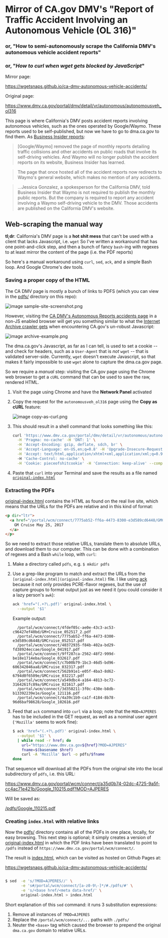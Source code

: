 #  Mirror of CA.gov DMV's "Report of Traffic Accident Involving an Autonomous Vehicle (OL 316)"

### or, "How to semi-autonomously scrape the California DMV's autonomous vehicle accident reports"

### or, "*How to curl when wget gets blocked by JavaScript*"


Mirror page:

https://wgetsnaps.github.io/ca-dmv-autonomous-vehicle-accidents/

Original page:

https://www.dmv.ca.gov/portal/dmv/detail/vr/autonomous/autonomousveh_ol316


This page is where California's DMV posts accident reports involving autonomous vehicles, such as the ones operated by Google/Waymo. These reports used to be self-published, but now we have to go to dma.ca.gov to find them. As [Business Insider reports](http://www.businessinsider.com/waymo-ends-publishing-self-driving-car-accident-reports-website-2017-1):

> [Google/Waymo] removed the page of monthly reports detailing traffic collisions and other accidents on public roads that involve its self-driving vehicles. And Waymo will no longer publish the accident reports on its website, Business Insider has learned. 

> The page that once hosted all of the accident reports now redirects to Waymo's general website, which makes no mention of any accidents.


> ...Jessica Gonzalez, a spokesperson for the California DMV, told Business Insider that Waymo is not required to publish the monthly public reports. But the company is required to report any accident involving a Waymo self-driving vehicle to the DMV. Those accidents are published on the California DMV's website. 






## Web-scraping the manual way

**tl;dr**: California's DMV page is a **hot shit mess** that can't be used with a client that lacks Javascript, i.e. `wget` So I've written a workaround that has one point-and-click step, and then a bunch of fancy `bash`-ing with regexes to at least mirror the content of the page (i.e. the PDF reports)


So here's a manual workaround using `curl`, `sed`, `ack`, and a simple Bash loop. And Google Chrome's dev tools. 


### Saving a proper copy of the HTML


The CA DMV page is mostly a bunch of links to PDFS (which you can view in the [pdfs/](pdfs/) directory on this repo):

![image sample-site-screenshot.png](sample-site-screenshot.png)


However, visiting the [CA DMV's Autonomous Reports accidents page](https://www.dmv.ca.gov/portal/dmv/detail/vr/autonomous/autonomousveh_ol316) in a non-JS enabled browser will get you something similar to what the [Internet Archive crawler gets](http://web.archive.org/web/20170425060918/https://www.dmv.ca.gov/portal/dmv/detail/vr/autonomous/autonomousveh_ol316) when encountering CA.gov's un-robust Javascript:

![image archive-example.png](archive-example.png)

The dma.ca.gov's Javascript, as far as I can tell, is used to set a cookie -- and check for headers, such as a `User-Agent` that is *not* `wget` -- that is validated server-side. Currently, `wget` doesn't execute Javascript, so that makes it fairly impossible to use `wget` alone to capture the dma.ca.gov page.

So we require a *manual* step: visiting the CA.gov page using the Chrome web browser to get a `cURL` command that can be used to save the raw, rendered HTML.


1. Visit the page using Chrome and have the **Network Panel** activated
2. Copy the request for the `autonomousveh_ol316` page using the **Copy as cURL** feature:
  
   ![image copy-as-curl.png](copy-as-curl.png)

3. This should result in a shell command that looks something like this:

    ```sh
    curl 'https://www.dmv.ca.gov/portal/dmv/detail/vr/autonomous/autonomousveh_ol316' \
      -H 'Pragma: no-cache' -H 'DNT: 1' \
      -H 'Accept-Encoding: gzip, deflate, sdch, br' \
      -H 'Accept-Language: en-US,en;q=0.8' -H 'Upgrade-Insecure-Requests: 1' \ -H 'User-Agent: Mozilla' \
      -H 'Accept: text/html,application/xhtml+xml,application/xml;q=0.9,image/webp,*/*;q=0.8' \ 
      -H 'Cache-Control: no-cache' \
      -H 'Cookie: pieceofshitcookie' -H 'Connection: keep-alive' --compressed
    ```
4. Paste that `curl` into your Terminal and save the results as a file named [`original-index.html`](original-index.html)


### Extracting the PDFs

[original-index.html](original-index.html) contains the HTML as found on the real live site, which means that the URLs for the PDFs are relative and in this kind of format:

```html
<p dir="ltr">
  <a href="/portal/wcm/connect/7775ab52-ff6a-4473-8300-e3d589cd6448/GMCruise_052517.pdf?MOD=AJPERES" >
    GM Cruise May 25, 2017
  </a>
</p>
```

So we need to extract those relative URLs, translate them to absolute URLs, and download them to our computer. This can be done with a combination of regexes and a Bash `while` loop, with `curl`:


1. Make a directory called `pdfs`, e.g. `$ mkdir pdfs`
2. Use a grep-like program to match and extract the URLs from the `[original-index.html](original-index.html)` file. I like using [ack](https://beyondgrep.com/) because it not only provides PCRE-flavor regexes, but the use of capture groups to format output just as we need it (you could consider it a lazy person's `awk`):

    ```sh
    ack 'href="(.+?\.pdf)' original-index.html \
      --output '$1'
    ```

    Example output:

    ```
      /portal/wcm/connect/4fdef05c-ae0e-43c3-ac53-c96427ef40bd/GM+Cruise_052517_2.pdf
      /portal/wcm/connect/7775ab52-ff6a-4473-8300-e3d589cd6448/GMCruise_052517.pdf
      /portal/wcm/connect/40372935-f84b-402a-bd29-fd38924eccae/Google_041917.pdf
      /portal/wcm/connect/9ff287ca-2562-48f2-999d-be18e1714eba/Google_032617.pdf
      /portal/wcm/connect/c7b00b79-1bc3-46d5-bd96-606342046aa8/GMCruise_032317.pdf
      /portal/wcm/connect/562b91e1-e05f-4ba3-8d62-6794d0f6509e/GMCruise_032217.pdf
      /portal/wcm/connect/a549dbc4-a164-4813-bc72-3164261fc89a/GMCruise_021617.pdf
      /portal/wcm/connect/3d358211-3f0c-430e-b8db-b13392239e1e/Google_121116.pdf
      /portal/wcm/connect/4a39c1b9-ca1f-4184-8b78-96d6baf98628/Google_102616.pdf
    ```

3. Feed that `ack` command into `curl` via a loop; note that the `MOD=AJPERES` has to be included in the GET request, as well as a nominal user agent (`'Mozilla'` seems to work fine):


    ```sh
    $ ack 'href="(.+?\.pdf)' original-index.html \
      --output '$1' \
      | while read -r href; do  
        url="https://www.dmv.ca.gov${href}?MOD=AJPERES"
        fname=$(basename $href)
        curl -A 'Mozilla' $url -o pdfs/$fname
    done
    ```

That sequence will download all the PDFs from the original site into the local subdirectory of `pdfs`, i.e. this URL:

https://www.dmv.ca.gov/portal/wcm/connect/a35d0b74-02dc-4725-9a5f-cc4ac71e421b/Google_110215.pdf?MOD=AJPERES


Will be saved as:

[/pdfs/Google_110215.pdf](pdfs/Google_110215.pdf)


### Creating `index.html` with relative links

Now the [pdfs/](pdfs/) directory contains all of the PDFs in one place, locally, for easy browsing. This next step is optional; it simply creates a version of [original-index.html](original-index.html) in which the PDF links have been translated to point to `/pdfs` instead of `https://www.dmv.ca.gov/portal/wcm/connect/`.

The result is [index.html](index.html), which can be visited as hosted on Github Pages at:

https://wgetsnaps.github.io/ca-dmv-autonomous-vehicle-accidents/



```sh

$ sed  -e 's/?MOD=AJPERES//' \
       -e 's#/portal/wcm/connect/[a-z0-9\-]*/#./pdfs/#' \
       -e 's/<base href/<meta data-href/' \
       original-index.html > index.html
```

Short explanation of this `sed` command: it runs 3 substitution expressions:

1. Remove all instances of `?MOD=AJPERES`
2. Replace the `/portal/wcm/connect/...` paths with `./pdfs/`
3. Neuter the `<base>` tag which caused the browser to prepend the original `dma.ca.gov` domain to relative URLs.







